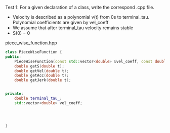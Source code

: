 
Test 1: 
For a given declaration of a class, write the correspond .cpp file.

* Velocity is described as a polynomial v(t) from 0s to terminal_tau. Polynomial coefficients are given by vel_coeff
* We assume that after terminal_tau velocity remains stable
* S(0) = 0


piece_wise_function.hpp
```c++
class PieceWiseFunction {
public:
    PieceWiseFunction(const std::vector<double> &vel_coeff, const double &terminal_tau);
    double getS(double t);
    double getVel(double t);
    double getAcc(double t);
    double getJerk(double t);


private:
    double terminal_tau_;
    std::vector<double> vel_coeff;
    



}

```
